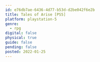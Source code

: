 ```yaml
---
id: e76db7ae-6436-4d77-b53d-d2be042f6e2b
title: Tales of Arise [PS5]
platform: playstation-5
genre:
  - rpg
digital: false
physical: true
guide: false
pending: false
posted: 2022-01-25
---
```

